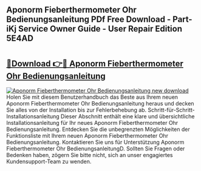 ## Aponorm Fieberthermometer Ohr Bedienungsanleitung PDf Free Download - Part-iKj Service Owner Guide - User Repair Edition 5E4AD

# <h2><a href="http://df5e5c.blite.top/?on=Aponorm+Fieberthermometer+Ohr+Bedienungsanleitung">🔗Download 👉🔴 Aponorm Fieberthermometer Ohr Bedienungsanleitung</a></h2>

[![Aponorm Fieberthermometer Ohr Bedienungsanleitung new download](https://i.imgur.com/lujVjoI.png)](http://df5e5c.blite.top/?on=Aponorm+Fieberthermometer+Ohr+Bedienungsanleitung)
Holen Sie mit diesem Benutzerhandbuch das Beste aus Ihrem neuen Aponorm Fieberthermometer Ohr Bedienungsanleitung heraus und decken Sie alles von der Installation bis zur Fehlerbehebung ab. Schritt-für-Schritt-Installationsanleitung Dieser Abschnitt enthält eine klare und übersichtliche Installationsanleitung für Ihr neues Aponorm Fieberthermometer Ohr Bedienungsanleitung. Entdecken Sie die unbegrenzten Möglichkeiten der Funktionsliste mit Ihrem neuen Aponorm Fieberthermometer Ohr Bedienungsanleitung. Kontaktieren Sie uns für Unterstützung Aponorm Fieberthermometer Ohr BedienungsanleitungD. Sollten Sie Fragen oder Bedenken haben, zögern Sie bitte nicht, sich an unser engagiertes Kundensupport-Team zu wenden.
